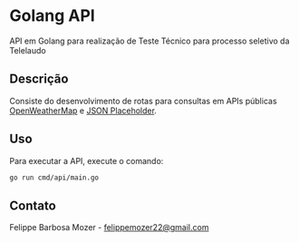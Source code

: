 # Golang API

API em Golang para realização de Teste Técnico para processo seletivo da Telelaudo

## Descrição

Consiste do desenvolvimento de rotas para consultas em APIs públicas [OpenWeatherMap](https://openweathermap.org/) e [JSON Placeholder](https://jsonplaceholder.typicode.com/).

## Uso

Para executar a API, execute o comando:

```bash
go run cmd/api/main.go
```

## Contato

Felippe Barbosa Mozer - felippemozer22@gmail.com